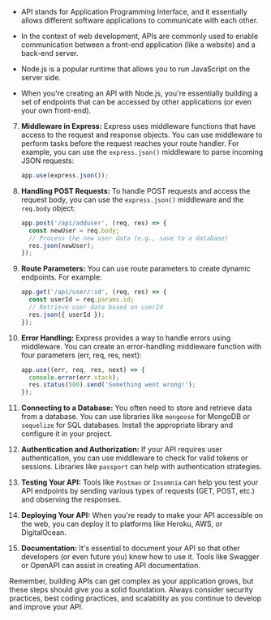 - API stands for Application Programming Interface, and it essentially allows different software applications to communicate with each other. 
- In the context of web development, APIs are commonly used to enable communication between a front-end application (like a website) and a back-end server.

- Node.js is a popular runtime that allows you to run JavaScript on the server side.
- When you're creating an API with Node.js, you're essentially building a set of endpoints that can be accessed by other applications (or even your own front-end).

7. **Middleware in Express:**
   Express uses middleware functions that have access to the request and response objects. You can use middleware to perform tasks before the request reaches your route handler. For example, you can use the `express.json()` middleware to parse incoming JSON requests:
   ```javascript
   app.use(express.json());
   ```

8. **Handling POST Requests:**
   To handle POST requests and access the request body, you can use the `express.json()` middleware and the `req.body` object:
   ```javascript
   app.post('/api/adduser', (req, res) => {
     const newUser = req.body;
     // Process the new user data (e.g., save to a database)
     res.json(newUser);
   });
   ```

9. **Route Parameters:**
   You can use route parameters to create dynamic endpoints. For example:
   ```javascript
   app.get('/api/user/:id', (req, res) => {
     const userId = req.params.id;
     // Retrieve user data based on userId
     res.json({ userId });
   });
   ```

10. **Error Handling:**
    Express provides a way to handle errors using middleware. You can create an error-handling middleware function with four parameters (err, req, res, next):
    ```javascript
    app.use((err, req, res, next) => {
      console.error(err.stack);
      res.status(500).send('Something went wrong!');
    });
    ```

11. **Connecting to a Database:**
    You often need to store and retrieve data from a database. You can use libraries like `mongoose` for MongoDB or `sequelize` for SQL databases. Install the appropriate library and configure it in your project.

12. **Authentication and Authorization:**
    If your API requires user authentication, you can use middleware to check for valid tokens or sessions. Libraries like `passport` can help with authentication strategies.

13. **Testing Your API:**
    Tools like `Postman` or `Insomnia` can help you test your API endpoints by sending various types of requests (GET, POST, etc.) and observing the responses.

14. **Deploying Your API:**
    When you're ready to make your API accessible on the web, you can deploy it to platforms like Heroku, AWS, or DigitalOcean.

15. **Documentation:**
    It's essential to document your API so that other developers (or even future you) know how to use it. Tools like Swagger or OpenAPI can assist in creating API documentation.

Remember, building APIs can get complex as your application grows, but these steps should give you a solid foundation. Always consider security practices, best coding practices, and scalability as you continue to develop and improve your API.
